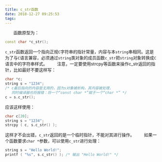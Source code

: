 ```yaml
---
title: c_str函数
date: 2018-12-27 09:25:53
tags:
---
```

&emsp;&emsp;函数原型为：

``` cpp
const char *c_str();
```

`c_str`函数返回一个指向正规`C`字符串的指针常量，内容与本`string`串相同。这是为了与`C`语言兼容，必须通过`string`类对象的成员函数`c_str`把`string`对象转换成`C`语言中的字符串样式。
&emsp;&emsp;注意，一定要使用strcpy等函数来操作c_str返回的指针，比如最好不要这样写：

``` cpp
char *c;
string s = "1234";
/* c最后指向的内容是无用的，因为s对象被析构，其内容被处理，
   同时编译器也将报错：将一个“const char *”赋于一个“char *” */
c = s.c_str();
```

应该这样使用：

``` cpp
char c[20];
string s = "1234";
strcpy ( c, s.c_str() );
```

这样才不会出错，`c_str`返回的是一个临时指针，不能对其进行操作。
&emsp;&emsp;如果一个函数要求`char *`参数，可以使用`c_str`进行处理：

``` cpp
string s = "Hello World!";
printf ( "%s", s.c_str() ); /* 输出 "Hello World!" */
```